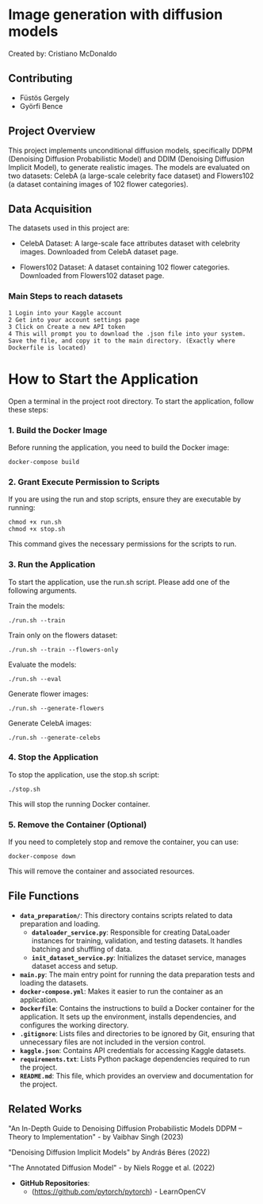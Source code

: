 # Image generation with diffusion models

Created by: Cristiano McDonaldo

## Contributing

- Füstös Gergely
- Györfi Bence

## Project Overview

This project implements unconditional diffusion models, specifically DDPM (Denoising Diffusion Probabilistic Model) and DDIM (Denoising Diffusion Implicit Model), to generate realistic images. The models are evaluated on two datasets: CelebA (a large-scale celebrity face dataset) and Flowers102 (a dataset containing images of 102 flower categories).

## Data Acquisition

The datasets used in this project are:

- CelebA Dataset: A large-scale face attributes dataset with celebrity images. Downloaded from CelebA dataset page.

- Flowers102 Dataset: A dataset containing 102 flower categories. Downloaded from Flowers102 dataset page.

### Main Steps to reach datasets

    1 Login into your Kaggle account
    2 Get into your account settings page
    3 Click on Create a new API token
    4 This will prompt you to download the .json file into your system. Save the file, and copy it to the main directory. (Exactly where Dockerfile is located)

# How to Start the Application

Open a terminal in the project root directory. To start the application, follow these steps:

### 1. Build the Docker Image

Before running the application, you need to build the Docker image:

```
docker-compose build
```

### 2. Grant Execute Permission to Scripts

If you are using the run and stop scripts, ensure they are executable by running:

```
chmod +x run.sh
chmod +x stop.sh
```

This command gives the necessary permissions for the scripts to run.

### 3. Run the Application

To start the application, use the run.sh script. Please add one of the following arguments.

Train the models:

```
./run.sh --train
```

Train only on the flowers dataset:

```
./run.sh --train --flowers-only
```

Evaluate the models:

```
./run.sh --eval
```

Generate flower images:

```
./run.sh --generate-flowers
```

Generate CelebA images:

```
./run.sh --generate-celebs
```

### 4. Stop the Application

To stop the application, use the stop.sh script:

```
./stop.sh
```

This will stop the running Docker container.

### 5. Remove the Container (Optional)

If you need to completely stop and remove the container, you can use:

```
docker-compose down
```

This will remove the container and associated resources.

## File Functions

- **`data_preparation/`**: This directory contains scripts related to data preparation and loading.
  - **`dataloader_service.py`**: Responsible for creating DataLoader instances for training, validation, and testing datasets. It handles batching and shuffling of data.
  - **`init_dataset_service.py`**: Initializes the dataset service, manages dataset access and setup.
- **`main.py`**: The main entry point for running the data preparation tests and loading the datasets.
- **`docker-compose.yml`**: Makes it easier to run the container as an application.
- **`Dockerfile`**: Contains the instructions to build a Docker container for the application. It sets up the environment, installs dependencies, and configures the working directory.
- **`.gitignore`**: Lists files and directories to be ignored by Git, ensuring that unnecessary files are not included in the version control.
- **`kaggle.json`**: Contains API credentials for accessing Kaggle datasets.
- **`requirements.txt`**: Lists Python package dependencies required to run the project.
- **`README.md`**: This file, which provides an overview and documentation for the project.

## Related Works

"An In-Depth Guide to Denoising Diffusion Probabilistic Models DDPM – Theory to Implementation" - by Vaibhav Singh (2023)

"Denoising Diffusion Implicit Models" by András Béres (2022)

"The Annotated Diffusion Model" - by Niels Rogge et al. (2022)

- **GitHub Repositories**:
  - (https://github.com/pytorch/pytorch) - LearnOpenCV

```

```
